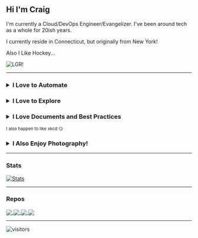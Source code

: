 ## Hi I'm Craig

I'm currently a Cloud/DevOps Engineer/Evangelizer.  I've been around tech as a whole for 20ish years.

I currently reside in Connecticut, but originally from New York!  

Also I Like Hockey...  

![LGR!](https://i.imgur.com/jI38Z9o.png)

---

### <details><summary>I Love to Automate</summary>![https://xkcd.com/1319/](https://imgs.xkcd.com/comics/automation.png)</details>

### <details><summary>I Love to Explore</summary>![https://xkcd.com/1232/](https://imgs.xkcd.com/comics/realistic_criteria.png)</details>

### <details><summary>I Love Documents and Best Practices</summary>![https://xkcd.com/927/](https://imgs.xkcd.com/comics/standards.png)</details>

<sub>I also happen to like xkcd 😏</sub>

### <details><summary>I Also Enjoy Photography!</summary>https://photography.the-real-cphillips.com/
</details>

---

### Stats

[![Stats](https://github-readme-stats-the-real-cphillips.vercel.app/api/?username=the-real-cphillips&show_icons=true&theme=dark&include_all_commits=true&count_private=true)](https://github.com/the-real-cphillips/github-readme-stats)

---

### Repos
<a href="https://github.com/the-real-cphillips/config">
  <img align="center" src="https://github-readme-stats-the-real-cphillips.vercel.app/api/pin/?username=the-real-cphillips&repo=config&theme=dark&show_icons=true" />
</a>
<a href="https://github.com/the-real-cphillips/photography">
  <img align="center" src="https://github-readme-stats-the-real-cphillips.vercel.app/api/pin/?username=the-real-cphillips&repo=photography&theme=dark&show_icons=true" />
</a>
<a href="https://github.com/the-real-cphillips/workstation-bootstrap">
  <img align="center" src="https://github-readme-stats-the-real-cphillips.vercel.app/api/pin/?username=the-real-cphillips&repo=workstation-bootstrap&theme=dark&show_icons=true" />
</a>
<a href="https://github.com/the-real-cphillips/aws-python-tools">
  <img align="center" src="https://github-readme-stats-the-real-cphillips.vercel.app/api/pin/?username=the-real-cphillips&repo=aws-python-tools&theme=dark&show_icons=true" />
</a>

---

![visitors](https://visitor-badge.laobi.icu/badge?page_id=the-real-cphillips.the-real-cphillips&right_color=red&left_color=black)
<!--
**the-real-cphillips/the-real-cphillips** is a ✨ _special_ ✨ repository because its `README.md` (this file) appears on your GitHub profile.

Here are some ideas to get you started:

- 🔭 I’m currently working on ...
- 🌱 I’m currently learning ...
- 👯 I’m looking to collaborate on ...
- 🤔 I’m looking for help with ...
- 💬 Ask me about ...
- 📫 How to reach me: ...
- 😄 Pronouns: ...
- ⚡ Fun fact: ...
-->
